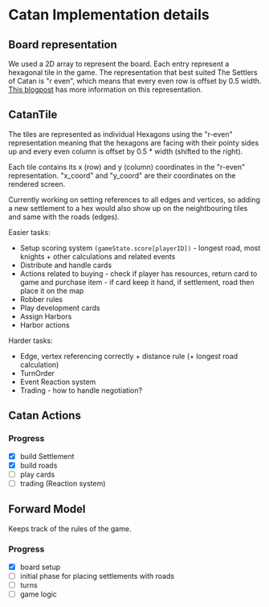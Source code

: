 # Catan Implementation details

## Board representation
We used a 2D array to represent the board. Each entry represent a hexagonal tile in the game.
The representation that best suited The Settlers of Catan is "r even", which means that every even row is offset by 0.5 width.
[This blogpost](https://www.redblobgames.com/grids/hexagons/) has more information on this representation.

## CatanTile
The tiles are represented as individual Hexagons using the "r-even" representation meaning that the hexagons are facing with their pointy sides up and every even column is offset by 0.5 * width (shifted to the right).

Each tile contains its x (row) and y (column) coordinates in the "r-even" representation. "x_coord" and "y_coord" are their coordinates on the rendered screen. 

Currently working on setting references to all edges and vertices, so adding a new settlement to a hex would also show up on the neightbouring tiles and same with the roads (edges).

Easier tasks:
- Setup scoring system ```(gameState.score[playerID])``` - longest road, most knights + other calculations and related events
- Distribute and handle cards
- Actions related to buying - check if player has resources, return card to game and purchase item - if card keep it hand, if settlement, road then place it on the map
- Robber rules
- Play development cards
- Assign Harbors
- Harbor actions

Harder tasks:
- Edge, vertex referencing correctly + distance rule (+ longest road calculation)
- TurnOrder
- Event Reaction system
- Trading - how to handle negotiation?

## Catan Actions

### Progress
- [x] build Settlement
- [x] build roads
- [ ] play cards
- [ ] trading (Reaction system)

## Forward Model

Keeps track of the rules of the game.
### Progress
- [x] board setup
- [ ] initial phase for placing settlements with roads
- [ ] turns
- [ ] game logic